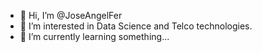 - 👋 Hi, I’m @JoseAngelFer
- 👀 I’m interested in Data Science and Telco technologies.
- 🌱 I’m currently learning something... 



<!---
JoseAngelFer/JoseAngelFer is a ✨ special ✨ repository because its `README.md` (this file) appears on your GitHub profile.
You can click the Preview link to take a look at your changes.
--->

